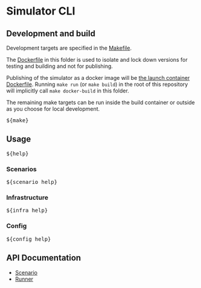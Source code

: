 <!--
This file is evaled by a quickly cobbled together bash script to replace the variables.
- Backticks are imterpreted by bash so use <code> for inline code and <pre> for code blocks.
- If you need to include bsah code snippets you will need to change how the templating works.
-->
# Simulator CLI

## Development and build

Development targets are specified in the [Makefile](./Makefile).

The [Dockerfile](./Dockerfile) in this folder is used to isolate and lock down versions for testing and building and not
for publishing.

Publishing of the simulator as a docker image will be [the launch container Dockerfile](../Dockerfile).
Running  <code>make run</code> (or <code>make build</code>) in the root of this repository will implicitly call
<code>make docker-build</code> in this folder.

The remaining make targets can be run inside the build container or outside as you choose for local development.

<pre>
${make}
</pre>

## Usage

<pre>
${help}
</pre>

### Scenarios

<pre>
${scenario_help}
</pre>

### Infrastructure

<pre>
${infra_help}
</pre>

### Config

<pre>
${config_help}
</pre>

## API Documentation

* [Scenario](./docs/scenario.md)
* [Runner](./docs/runner.md)
